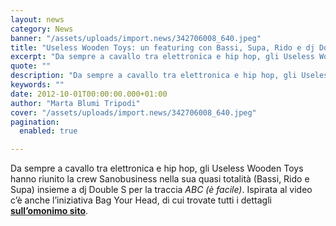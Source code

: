```yaml
---
layout: news
category: News
banner: "/assets/uploads/import.news/342706008_640.jpeg"
title: "Useless Wooden Toys: un featuring con Bassi, Supa, Rido e dj Double S"
excerpt: "Da sempre a cavallo tra elettronica e hip hop, gli Useless Wooden Toys hanno riunito la crew Sanobusiness nella sua quasi totalità (Bassi, Rido e Supa) insieme a dj Double S per la traccia ABC (è facile). Ispirata al video c’è anche l’iniziativa Bag Your Head, di cui trovate tutti i dettagli sull’omonimo sito.  "
quote: ""
description: "Da sempre a cavallo tra elettronica e hip hop, gli Useless Wooden Toys hanno riunito la crew Sanobusiness nella sua quasi totalità (Bassi, Rido e Supa) insieme a dj Double S per la traccia ABC (è facile). Ispirata al video c’è anche l’iniziativa Bag Your Head, di cui trovate tutti i dettagli sull’omonimo sito.  "
keywords: ""
date: 2012-10-01T00:00:00.000+01:00
author: "Marta Blumi Tripodi"
cover: "/assets/uploads/import.news/342706008_640.jpeg"
pagination:
  enabled: true

---
```


Da sempre a cavallo tra elettronica e hip hop, gli Useless Wooden Toys hanno riunito la crew Sanobusiness nella sua quasi totalità (Bassi, Rido e Supa) insieme a dj Double S per la traccia _ABC (è facile)_. Ispirata al video c’è anche l’iniziativa Bag Your Head, di cui trovate tutti i dettagli [**sull’omonimo sito**](http://www.bagyourhead.it/ "http://www.bagyourhead.it/").

  